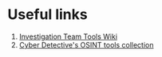 # Useful links

1. [Investigation Team Tools Wiki](https://github.com/1712n/inca-investigations/blob/main/tools-and-resources.md)
2. [Cyber Detective's OSINT tools collection](https://cipher387.github.io/osint_stuff_tool_collection)
